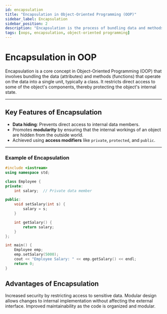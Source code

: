 ```yaml
---
id: encapsulation
title: "Encapsulation in Object-Oriented Programming (OOP)"
sidebar_label: Encapsulation
sidebar_position: 2
description: "Encapsulation is the process of bundling data and methods that operate on that data into a single unit, and restricting access to internal details."
tags: [oops, encapsulation, object-oriented programming]
---
```


# **Encapsulation in OOP**

Encapsulation is a core concept in Object-Oriented Programming (OOP) that involves bundling the data (attributes) and methods (functions) that operate on the data into a single unit, typically a class. It restricts direct access to some of the object's components, thereby protecting the object's internal state.

---

## **Key Features of Encapsulation**
- **Data hiding**: Prevents direct access to internal data members.
- Promotes **modularity** by ensuring that the internal workings of an object are hidden from the outside world.
- Achieved using **access modifiers** like `private`, `protected`, and `public`.

---

### **Example of Encapsulation**


```cpp
#include <iostream>
using namespace std;

class Employee {
private:
    int salary;  // Private data member

public:
    void setSalary(int s) {
        salary = s;
    }

    int getSalary() {
        return salary;
    }
};

int main() {
    Employee emp;
    emp.setSalary(5000);
    cout << "Employee Salary: " << emp.getSalary() << endl;
    return 0;
}
```

## Advantages of Encapsulation
Increased security by restricting access to sensitive data.
Modular design allows changes to internal implementation without affecting the external interface.
Improved maintainability as the code is organized and modular.